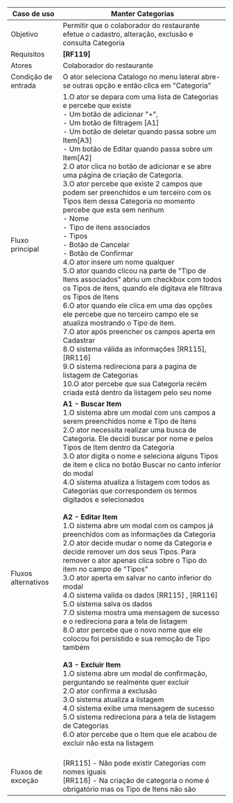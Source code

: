 | Caso de uso         | Manter Categorias                                                                                                                                                                                                                                                                                                                                                                                                                                                                                                                                                                                                                                                                                                                                                                                                                                                                                                                                                                                                                                                                                                                                                                                                                                                                                                                                                                                                                                                       |
| ------------------- | ----------------------------------------------------------------------------------------------------------------------------------------------------------------------------------------------------------------------------------------------------------------------------------------------------------------------------------------------------------------------------------------------------------------------------------------------------------------------------------------------------------------------------------------------------------------------------------------------------------------------------------------------------------------------------------------------------------------------------------------------------------------------------------------------------------------------------------------------------------------------------------------------------------------------------------------------------------------------------------------------------------------------------------------------------------------------------------------------------------------------------------------------------------------------------------------------------------------------------------------------------------------------------------------------------------------------------------------------------------------------------------------------------------------------------------------------------------------------- |
| Objetivo            | Permitir que o colaborador do restaurante efetue o cadastro, alteração, exclusão e consulta Categoria                                                                                                                                                                                                                                                                                                                                                                                                                                                                                                                                                                                                                                                                                                                                                                                                                                                                                                                                                                                                                                                                                                                                                                                                                                                                                                                                                                   |
| Requisitos          | **[RF119]**                                                                                                                                                                                                                                                                                                                                                                                                                                                                                                                                                                                                                                                                                                                                                                                                                                                                                                                                                                                                                                                                                                                                                                                                                                                                                                                                                                                                                                                             |
| Atores              | Colaborador do restaurante                                                                                                                                                                                                                                                                                                                                                                                                                                                                                                                                                                                                                                                                                                                                                                                                                                                                                                                                                                                                                                                                                                                                                                                                                                                                                                                                                                                                                                              |
| Condição de entrada | O ator seleciona Catalogo no menu lateral abre-se outras opção e então clica em "Categoria"                                                                                                                                                                                                                                                                                                                                                                                                                                                                                                                                                                                                                                                                                                                                                                                                                                                                                                                                                                                                                                                                                                                                                                                                                                                                                                                                                                             |
| Fluxo principal     | 1.O ator se depara com uma lista de Categorias e percebe que existe <br>      - Um botão de adicionar "+",<br>      - Um botão de filtragem [A1]<br>      - Um botão de deletar quando passa sobre um Item[A3]<br>	  - Um botão de Editar quando passa sobre um Item[A2]<br>2.O ator clica no botão de adicionar e se abre uma página de criação de Categoria.<br>3.O ator percebe que existe 2 campos que podem ser preenchidos e um terceiro com os Tipos item dessa Categoria no momento percebe que esta sem nenhum<br>   - Nome<br>   - Tipo de itens associados<br>   - Tipos <br>   - Botão de Cancelar<br>   - Botão de Confirmar<br>4.O ator insere um nome qualquer<br>5.O ator quando clicou na parte de "Tipo de Itens associados" abriu um checkbox com todos os Tipos de itens, quando ele digitava ele filtrava os Tipos de Itens<br>6.O ator quando ele clica em uma das opções ele percebe que no terceiro campo ele se atualiza mostrando o Tipo de item.<br>7.O ator após preencher os campos aperta em Cadastrar<br>8.O sistema válida as informações [RR115],[RR116]<br>9.O sistema redireciona para a pagina de listagem de Categorias<br>10.O ator percebe que sua Categoria recém criada está dentro da listagem pelo seu nome                                                                                                                                                                                                                  |
| Fluxos alternativos | **A1 - Buscar Item**<br>1.O sistema abre um modal com uns campos a serem preenchidos nome e Tipo de Itens<br>2.O ator necessita realizar uma busca de Categoria. Ele decidi buscar por nome e pelos Tipos de Item dentro da Categoria<br>3.O ator digita o nome e seleciona alguns Tipos de item e clica no botão Buscar no canto inferior do modal<br>4.O sistema atualiza a listagem com todos as Categorias que correspondem os termos digitados e selecionados<br><br>**A2 - Editar Item**<br>1.O sistema abre um modal com os campos já preenchidos com as informações da Categoria<br>2.O ator decide mudar o nome da Categoria e decide remover um dos seus Tipos. Para remover o ator apenas clica sobre o Tipo do item no campo de "Tipos"<br>3.O ator aperta em salvar no canto inferior do modal<br>4.O sistema valida os dados [RR115] , [RR116]<br>5.O sistema salva os dados<br>7.O sistema mostra uma mensagem de sucesso e o redireciona para a tela de listagem<br>8.O ator percebe que o novo nome que ele colocou foi persistido e sua remoção de Tipo também<br><br>**A3 - Excluir Item**<br>1.O sistema abre um modal de confirmação, perguntando se realmente quer excluir<br>2.O ator confirma a exclusão<br>3.O sistema atualiza a listagem<br>4.O sistema exibe uma mensagem de sucesso<br>5.O sistema redireciona para a tela de listagem de Categorias<br>6.O ator percebe que o Item que ele acabou de excluir não esta na listagem<br><br> |
| Fluxos de exceção   | [RR115] - Não pode existir Categorias com nomes iguais<br>[RR116] - Na criação de categoria o nome é obrigatório mas os Tipo de Itens não são                                                                                                                                                                                                                                                                                                                                                                                                                                                                                                                                                                                                                                                                                                                                                                                                                                                                                                                                                                                                                                                                                                                                                                                                                                                                                                                           |